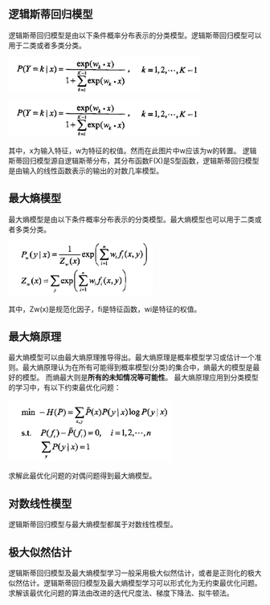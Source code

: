 ## 逻辑斯蒂回归模型
逻辑斯蒂回归模型是由以下条件概率分布表示的分类模型。逻辑斯蒂回归模型可以用于二类或者多类分类。

![](./img/逻辑斯蒂回归模型1.png)

![](./img/逻辑斯蒂回归模型1.png)

其中，x为输入特征，w为特征的权值。然而在此图片中w应该为w的转置。 
逻辑斯蒂回归模型源自逻辑斯蒂分布，其分布函数F(X)是S型函数，逻辑斯蒂回归模型是由输入的线性函数表示的输出的对数几率模型。
## 最大熵模型
最大熵模型是由以下条件概率分布表示的分类模型。最大熵模型也可以用于二类或者多类分类。

![](./img/最大熵模型.png)

其中，Zw(x)是规范化因子，fi是特征函数，wi是特征的权值。
## 最大熵原理

最大熵模型可以由最大熵原理推导得出。最大熵原理是概率模型学习或估计一个准则。最大熵原理认为在所有可能得到概率模型(分类)的集合中，熵最大的模型是最好的模型。
而熵最大则是**所有的未知情况等可能性**。
最大熵原理应用到分类模型的学习中，有以下约束最优化问题：

![](./img/最大熵原理约束最优化.png)

求解此最优化问题的对偶问题得到最大熵模型。
## 对数线性模型
逻辑斯蒂回归模型与最大熵模型都属于对数线性模型。
## 极大似然估计
逻辑斯蒂回归模型及最大熵模型学习一般采用极大似然估计，或者是正则化的极大似然估计。逻辑斯蒂回归模型及最大熵模型学习可以形式化为无约束最优化问题。求解该最优化问题的算法由改进的迭代尺度法、梯度下降法、拟牛顿法。
